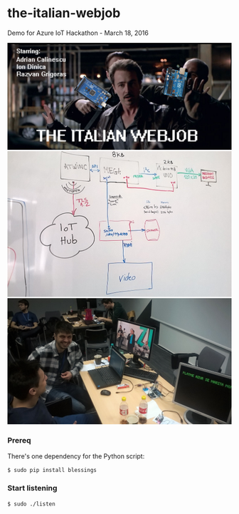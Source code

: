 # the-italian-webjob
Demo for Azure IoT Hackathon - March 18, 2016

![job](https://raw.githubusercontent.com/snobu/the-italian-webjob/master/ITALIAN.jpg "")
![diagram](https://raw.githubusercontent.com/snobu/the-italian-webjob/master/diagram.png "")
![setup](https://raw.githubusercontent.com/snobu/the-italian-webjob/master/setup.jpg "")

### Prereq

There's one dependency for the Python script:

```bash
$ sudo pip install blessings
```

### Start listening
```bash
$ sudo ./listen
```
